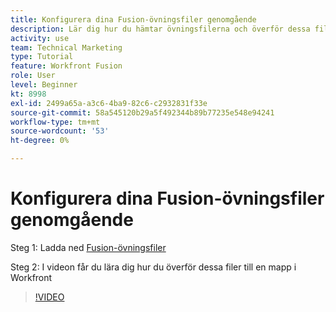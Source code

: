 ```yaml
---
title: Konfigurera dina Fusion-övningsfiler genomgående
description: Lär dig hur du hämtar övningsfilerna och överför dessa filer till en mapp i Workfront, i [!DNL Adobe Workfront Fusion].
activity: use
team: Technical Marketing
type: Tutorial
feature: Workfront Fusion
role: User
level: Beginner
kt: 8998
exl-id: 2499a65a-a3c6-4ba9-82c6-c2932831f33e
source-git-commit: 58a545120b29a5f492344b89b77235e548e94241
workflow-type: tm+mt
source-wordcount: '53'
ht-degree: 0%

---
```


# Konfigurera dina Fusion-övningsfiler genomgående

Steg 1: Ladda ned [Fusion-övningsfiler](/help/assets/fusion-exercise-files.zip)

Steg 2: I videon får du lära dig hur du överför dessa filer till en mapp i Workfront

>[!VIDEO](https://video.tv.adobe.com/v/335258/?quality=12)
